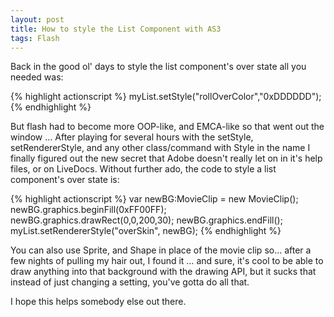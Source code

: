 ```yaml
---
layout: post
title: How to style the List Component with AS3
tags: Flash
---
```


Back in the good ol' days to style the list component's over state all you
needed<!--more--> was:

{% highlight actionscript %}
    myList.setStyle("rollOverColor","0xDDDDDD");
{% endhighlight %}

But flash had to become more OOP-like, and EMCA-like so that went out the window
&hellip; After playing for several hours with the setStyle, setRendererStyle, and any
other class/command with Style in the name I finally figured out the new secret
that Adobe doesn't really let on in it's help files, or on LiveDocs.
Without further ado, the code to style a list component's over state is:

{% highlight actionscript %}
    var newBG:MovieClip = new MovieClip();
    newBG.graphics.beginFill(0xFF00FF);
    newBG.graphics.drawRect(0,0,200,30);
    newBG.graphics.endFill();
    myList.setRendererStyle("overSkin", newBG);
{% endhighlight %}

You can also use Sprite, and Shape in place of the movie clip so&hellip; after a few
nights of pulling my hair out, I found it &hellip; and sure, it's cool to be able to draw
anything into that background with the drawing API, but it sucks that instead of just
changing a setting, you've gotta do all that.

I hope this helps somebody else out there.


